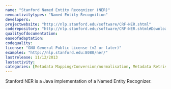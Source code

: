 ```yaml
---
name: "Stanford Named Entity Recognizer (NER)"
nemoactivitytypes: "Named Entity Recognition"
developers: 
projectwebsite: "http://nlp.stanford.edu/software/CRF-NER.shtml"
coderepository: "http://nlp.stanford.edu/software/CRF-NER.shtml#Download"
qualityofdocumentation: 
easeofadaptation: 
codequality: 
license: "GNU General Public License (v2 or later)"
examples: "http://nlp.stanford.edu:8080/ner/"
lastrelease: 11/12/2013
lastactivity: 
categories: [Metadata Mapping/Conversion/normalisation, Metadata Retrival Services]
---
```

Stanford NER is a Java implementation of a Named Entity Recognizer.
